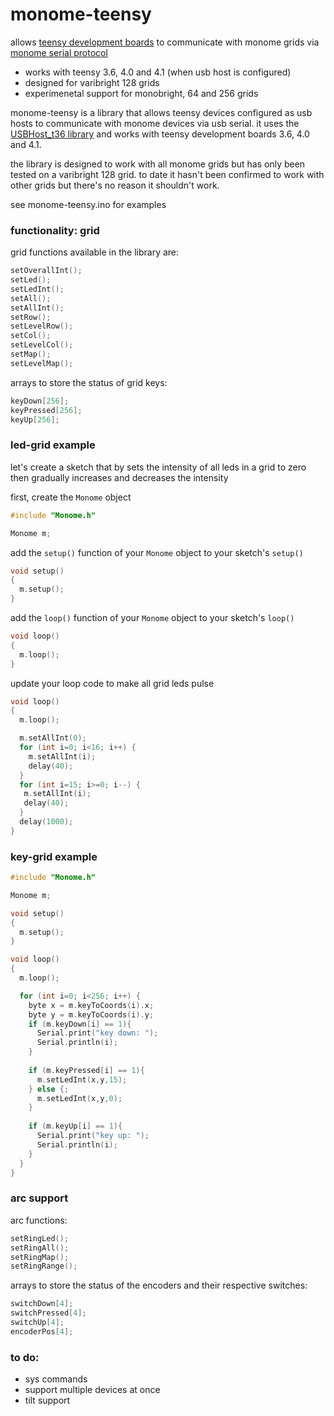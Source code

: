 # monome-teensy

allows [teensy development boards](https://www.pjrc.com/teensy/) to communicate with monome grids via [monome serial protocol](https://monome.org/docs/serialosc/serial.txt)

- works with teensy 3.6, 4.0 and 4.1 (when usb host is configured)
- designed for varibright 128 grids 
- experimenetal support for monobright, 64 and 256 grids

monome-teensy is a library that allows teensy devices configured as usb hosts to communicate with monome devices via usb serial. it uses the [USBHost_t36 library](https://github.com/PaulStoffregen/USBHost_t36) and works with teensy development boards 3.6, 4.0 and 4.1.

the library is designed to work with all monome grids but has only been tested on a varibright 128 grid. to date it hasn't been confirmed to work with other grids but there's no reason it shouldn't work.

see monome-teensy.ino for examples

### functionality: grid

grid functions available in the library are:

```c
setOverallInt();
setLed();
setLedInt();
setAll();
setAllInt();    
setRow();
setLevelRow();
setCol();
setLevelCol();
setMap();
setLevelMap();
```

arrays to store the status of grid keys:

```c
keyDown[256];
keyPressed[256];
keyUp[256];
```

### led-grid example

let's create a sketch that by sets the intensity of all leds in a grid to zero then gradually increases and decreases the intensity

first, create the `Monome` object

```c
#include "Monome.h"

Monome m;
```

add the `setup()` function of your `Monome` object to your sketch's `setup()` 

```c
void setup()
{
  m.setup();
}
```

add the `loop()` function of your `Monome` object to your sketch's `loop()`

```c
void loop()
{
  m.loop();
}
```

update your loop code to make all grid leds pulse

```c
void loop()
{
  m.loop();

  m.setAllInt(0); 
  for (int i=0; i<16; i++) {
    m.setAllInt(i);
    delay(40);
  }
  for (int i=15; i>=0; i--) {
   m.setAllInt(i);
   delay(40);
  }
  delay(1000);
}
```

### key-grid example

```c
#include "Monome.h"

Monome m;

void setup()
{
  m.setup();
}

void loop()
{
  m.loop();

  for (int i=0; i<256; i++) {
    byte x = m.keyToCoords(i).x;
    byte y = m.keyToCoords(i).y;
    if (m.keyDown[i] == 1){
      Serial.print("key down: ");
      Serial.println(i);
    }
    
    if (m.keyPressed[i] == 1){
      m.setLedInt(x,y,15);
    } else {;
      m.setLedInt(x,y,0);
    }
    
    if (m.keyUp[i] == 1){
      Serial.print("key up: ");
      Serial.println(i);
    }
  }
}
```

### arc support

arc functions:

```c
setRingLed();
setRingAll();
setRingMap();
setRingRange();
```

arrays to store the status of the encoders and their respective switches:

```c
switchDown[4];
switchPressed[4];
switchUp[4];
encoderPos[4];
```

### to do:
- sys commands
- support multiple devices at once
- tilt support
